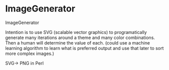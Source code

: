 # ImageGenerator
ImageGenerator

  Intention is to use SVG (scalable vector graphics) to programatically generate many iterations around a theme and many color combinations.
  Then a human will determine the value of each. 
  (could use a machine learning algorithm to learn what is preferred output and use that later to sort more complex images.)
  
  SVG-> PNG in Perl
